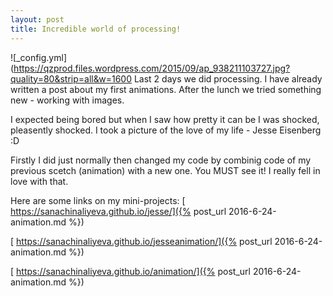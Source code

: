 ```yaml
---
layout: post
title: Incredible world of processing!
---
```

 ![_config.yml](https://qzprod.files.wordpress.com/2015/09/ap_938211103727.jpg?quality=80&strip=all&w=1600
 Last 2 days we did processing. I have already written a post about my first animations. After the lunch we tried something new - working with images.

 I expected being bored but when I saw how pretty it can be I was shocked, pleasently shocked. I took a picture of the love of my life - Jesse Eisenberg :D

 Firstly I did just normally then changed my code by combinig code of my previous scetch (animation) with a new one. You MUST see it! I really fell in love with that.
 
 Here are some links on my mini-projects: [ https://sanachinaliyeva.github.io/jesse/]({% post_url 2016-6-24-animation.md %})
 
 [ https://sanachinaliyeva.github.io/jesseanimation/]({% post_url 2016-6-24-animation.md %})
 
 [ https://sanachinaliyeva.github.io/animation/]({% post_url 2016-6-24-animation.md %})
